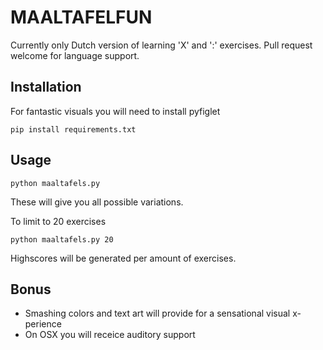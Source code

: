 # MAALTAFELFUN

Currently only Dutch version of learning 'X' and ':' exercises. Pull request welcome for language support.

## Installation

For fantastic visuals you will need to install pyfiglet

```
pip install requirements.txt
```

## Usage

```
python maaltafels.py
```
These will give you all possible variations.

To limit to 20 exercises
```
python maaltafels.py 20
```

Highscores will be generated per amount of exercises.

## Bonus
- Smashing colors and text art will provide for a sensational visual x-perience
- On OSX you will receice auditory support
